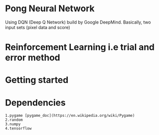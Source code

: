 # Pong Neural Network
  Using DQN (Deep Q Network)  build by Google DeepMind.
  Basically, two input sets (pixel data and score) 
# Reinforcement Learning i.e trial and error method

# Getting started
# Dependencies
	1.pygame [pygame_doc](https://en.wikipedia.org/wiki/Pygame)
	2.random
	3.numpy
	4.tensorflow
	
  
  
